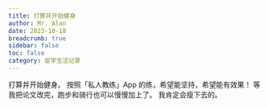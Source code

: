 ```yaml
---
title: 打算并开始健身
author: Mr. Alan
date: 2023-10-18
breadcrumb: true
sidebar: false
toc: false
category: 留学生活记录
---
```

打算并开始健身。
按照「私人教练」App 的练，希望能坚持，希望能有效果！
等我把论文改完，跑步和骑行也可以慢慢加上了。
我肯定会瘦下去的。
